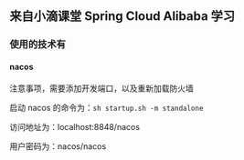 ## 来自小滴课堂 Spring Cloud Alibaba 学习

### 使用的技术有 

#### nacos

注意事项，需要添加开发端口，以及重新加载防火墙

启动 nacos 的命令为：`sh startup.sh -m standalone`

访问地址为：localhost:8848/nacos

用户密码为：nacos/nacos

 